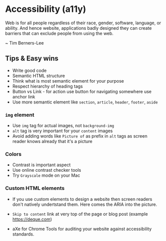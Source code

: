 # Accessibility (a11y)

Web is for all people regardless of their race, gender, software, language, or ability. And hence website, applications badly designed they can create barriers that can exclude people from using the web.

~ Tim Berners-Lee

## Tips & Easy wins

- Write good code
- Semantic HTML structure
- Think what is most semantic element for your purpose
- Respect hierarchy of heading tags
- Button vs Link - for action use button for navigating somewhere use anchor link
- Use more semantic element like `section`, `article`, `header`, `footer`, `aside`

### `img` element
- Use `img` tag for actual images, not `background-img`
- `alt` tag is very important for your `content` images
- Avoid adding words like `Picture of` as prefix in `alt` tags as screen reader knows already that it's a picture

### Colors

- Contrast is important aspect
- Use online contrast checker tools
- Try `Grayscale` mode on your Mac

### Custom HTML elements

- If you use custom elements to design a website then screen readers don't natively undertstand them. Here comes the ARIA into the picture.

- `Skip to content` link at very top of the page or blog post (example https://deque.com)

- aXe for Chrome Tools for auditing your website against accessibility standards.
